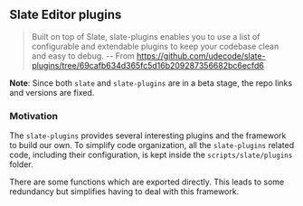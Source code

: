 ## Slate Editor plugins

> Built on top of Slate, slate-plugins enables you to use a list of configurable and extendable plugins to keep your codebase clean and easy to debug.
> -- From https://github.com/udecode/slate-plugins/tree/69cafb634d365fc5d16b209287356682bc6ecfd6

**Note**: Since both `slate` and `slate-plugins` are in a beta stage, the repo links and versions are fixed.

### Motivation

The `slate-plugins` provides several interesting plugins and the framework to build our own.
To simplify code organization, all the `slate-plugins` related code, including their configuration, is kept inside the `scripts/slate/plugins` folder.

There are some functions which are exported directly. This leads to some redundancy but simplifies having to deal with this framework.